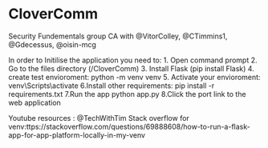 # CloverComm

Security Fundementals group CA with @VitorColley, @CTimmins1, @Gdecessus, @oisin-mcg

In order to Initilise the application you need to:
    1. Open command prompt
    2. Go to the files directory (/CloverComm)
    3. Install Flask (pip install Flask)
    4. create test envioroment: python -m venv venv
    5. Activate your envioroment: venv\Scripts\activate
    6.Install other requirements: pip install -r requirements.txt
    7.Run the app python app.py
    8.Click the port link to the web application

Youtube resources : @TechWithTim
Stack overflow for venv:ttps://stackoverflow.com/questions/69888608/how-to-run-a-flask-app-for-app-platform-locally-in-my-venv

